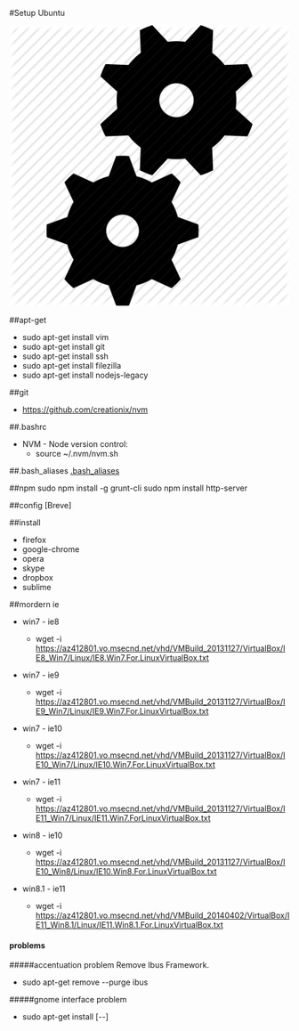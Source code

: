 #Setup Ubuntu

![Massacote Setup](./doc/img/setup.png)

##apt-get
* sudo apt-get install vim
* sudo apt-get install git
* sudo apt-get install ssh
* sudo apt-get install filezilla
* sudo apt-get install nodejs-legacy


##git
* https://github.com/creationix/nvm

##.bashrc
* NVM - Node version control:
    * source ~/.nvm/nvm.sh

##.bash_aliases
[.bash_aliases](./.bash_aliases)

##npm
sudo npm install -g grunt-cli
sudo npm install http-server

##config
[Breve]

##install
* firefox
* google-chrome
* opera
* skype
* dropbox
* sublime

##mordern ie
* win7 - ie8
    * wget -i https://az412801.vo.msecnd.net/vhd/VMBuild_20131127/VirtualBox/IE8_Win7/Linux/IE8.Win7.For.LinuxVirtualBox.txt
* win7 - ie9
    * wget -i https://az412801.vo.msecnd.net/vhd/VMBuild_20131127/VirtualBox/IE9_Win7/Linux/IE9.Win7.For.LinuxVirtualBox.txt
* win7 - ie10
    * wget -i https://az412801.vo.msecnd.net/vhd/VMBuild_20131127/VirtualBox/IE10_Win7/Linux/IE10.Win7.For.LinuxVirtualBox.txt
* win7 - ie11
    * wget -i https://az412801.vo.msecnd.net/vhd/VMBuild_20131127/VirtualBox/IE11_Win7/Linux/IE11.Win7.ForLinuxVirtualBox.txt

* win8 - ie10
    * wget -i https://az412801.vo.msecnd.net/vhd/VMBuild_20131127/VirtualBox/IE10_Win8/Linux/IE10.Win8.For.LinuxVirtualBox.txt
* win8.1 - ie11
    * wget -i https://az412801.vo.msecnd.net/vhd/VMBuild_20140402/VirtualBox/IE11_Win8.1/Linux/IE11.Win8.1.For.LinuxVirtualBox.txt

#### problems
#####accentuation problem
Remove Ibus Framework.

* sudo apt-get remove --purge ibus

#####gnome interface problem
* sudo apt-get install [--]